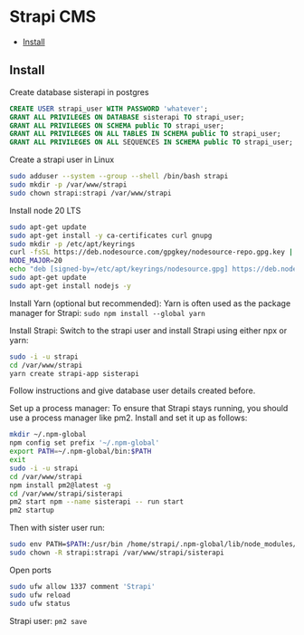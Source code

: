 # Strapi CMS

- [Install](#install)


## Install
Create database sisterapi in postgres
```sql
CREATE USER strapi_user WITH PASSWORD 'whatever';
GRANT ALL PRIVILEGES ON DATABASE sisterapi TO strapi_user;
GRANT ALL PRIVILEGES ON SCHEMA public TO strapi_user;
GRANT ALL PRIVILEGES ON ALL TABLES IN SCHEMA public TO strapi_user;
GRANT ALL PRIVILEGES ON ALL SEQUENCES IN SCHEMA public TO strapi_user;
```
Create a strapi user in Linux
```bash
sudo adduser --system --group --shell /bin/bash strapi
sudo mkdir -p /var/www/strapi
sudo chown strapi:strapi /var/www/strapi
```

Install node 20 LTS
```bash
sudo apt-get update
sudo apt-get install -y ca-certificates curl gnupg
sudo mkdir -p /etc/apt/keyrings
curl -fsSL https://deb.nodesource.com/gpgkey/nodesource-repo.gpg.key | sudo gpg --dearmor -o /etc/apt/keyrings/nodesource.gpg
NODE_MAJOR=20
echo "deb [signed-by=/etc/apt/keyrings/nodesource.gpg] https://deb.nodesource.com/node_$NODE_MAJOR.x nodistro main" | sudo tee /etc/apt/sources.list.d/nodesource.list
sudo apt-get update
sudo apt-get install nodejs -y
```

Install Yarn (optional but recommended): Yarn is often used as the package manager for Strapi:
`sudo npm install --global yarn`

Install Strapi: Switch to the strapi user and install Strapi using either npx or yarn:
```bash
sudo -i -u strapi
cd /var/www/strapi
yarn create strapi-app sisterapi
```

Follow instructions and give database user details created before.

Set up a process manager: To ensure that Strapi stays running, you should use a process manager like pm2. Install and set it up as follows:
```bash
mkdir ~/.npm-global
npm config set prefix '~/.npm-global'
export PATH=~/.npm-global/bin:$PATH
exit
sudo -i -u strapi
cd /var/www/strapi
npm install pm2@latest -g
cd /var/www/strapi/sisterapi
pm2 start npm --name sisterapi -- run start
pm2 startup
```

Then with sister user run:
```bash
sudo env PATH=$PATH:/usr/bin /home/strapi/.npm-global/lib/node_modules/pm2/bin/pm2 startup systemd -u strapi --hp /home/strapi
sudo chown -R strapi:strapi /var/www/strapi/sisterapi
```

Open ports
```bash
sudo ufw allow 1337 comment 'Strapi'
sudo ufw reload
sudo ufw status
```

Strapi user: `pm2 save`


